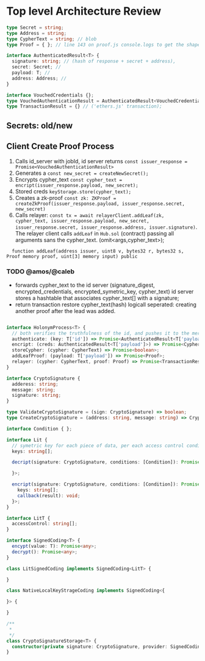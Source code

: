 # Top level Architecture Review

```typescript
type Secret = string;
type Address = string;
type CypherText = string; // blob 
type Proof = { }; // line 143 on proof.js console.logs to get the shape.

interface AuthenticatedResult<T> {
  signature: string; // (hash of response + secret + address),
  secret: Secret; //
  payload: T; //
  address: Address; //
}

interface VouchedCredentials {};
type VouchedAuthenticationResult = AuthenticatedResult<VouchedCredentials>;
type TransactionResult = {} // ('ethers.js' transaction);

```

## Secrets: old/new

## Client Create Proof Process

1. Calls id_server with jobId, id server returns `const issuer_response = Promise<VouchedAuthenticationResult>`
2. Generates a `const new_secret = createNewSecret();`
3. Encrypts cypher_text `const cypher_text = encript(issuer_response.payload, new_secret);`
4. Stored creds `keyStorage.store(cypher_text);`
5. Creates a zk-proof `const zk: ZKProof = createZkProof(issuer_response.payload, issuer_response.secret, new_secret)`
6. Calls relayer: `const tx = await relayerClient.addLeaf(zk, cypher_text, issuer_response.payload, new_secret, issuer_response.secret, issuer_response.address, issuer.signature)`. The relayer client calls `addLeaf` in `Hub.sol` (contract) passing all arguments sans the cypher_text. (omit<args,cypher_text>);

```solidity
  function addLeaf(address issuer, uint8 v, bytes32 r, bytes32 s, Proof memory proof, uint[3] memory input) public
```

### TODO @amos/@caleb

- forwards cypher_text to the id server (signature_digest, encrypted_credentials, encrypted_symetric_key, cypher_text)
       id server stores a hashtable that associates cypher_text[] with a signature;
- return transaction
restore cypher_text(hash)
logicall seperated:
creating another proof after the lead was added.

```typescript

interface HolonymProcess<T> {
  // both verifies the truthfulness of the id, and pushes it to the merker tree.
  authenticate: (key: T['id']) => Promise<AuthenticatedResult<T['payload']>>
  encript: (creds: AuthenticatedResult<T['payload']>) => Promise<CypherText>;
  storeCypher: (cypher: CypherText) => Promise<boolean>;
  addLeafProof: (payload: T['payload']) => Promise<Proof>;
  relayer: (cypher: CypherText, proof: Proof) => Promise<TransactionResult>;
}

interface CryptoSignature {
  adderess: string;
  message: string;
  signature: string;
}

type ValidateCryptoSignature = (sign: CryptoSignature) => boolean;
type CreateCryptoSignature = (address: string, message: string) => CryptoSignature;

interface Condition { };

interface Lit {
  // symetric key for each piece of data, per each access control condition it will generate a key
  keys: string[];

  decript(signature: CryptoSignature, conditions: [Condition]): Promise<{

  }>;

  encript(signature: CryptoSignature, conditions: [Condition]): Promise<{
    keys: string[];
    callback(result): void;
  }>;
}

interface LitT {
  accessControl: string[];
}

interface SignedCoding<T> {
  encypt(value: T): Promise<any>;
  decrypt(): Promise<any>;
}

class LitSignedCoding implements SignedCoding<LitT> {

}

class NativeLocalKeyStrageCoding implements SignedCoding<{

}> {

}

/**
 * 
 */
class CryptoSignatureStorage<T> {
  constructor(private signature: CryptoSignature, provider: SignedCoding<T>) { }
}
```
